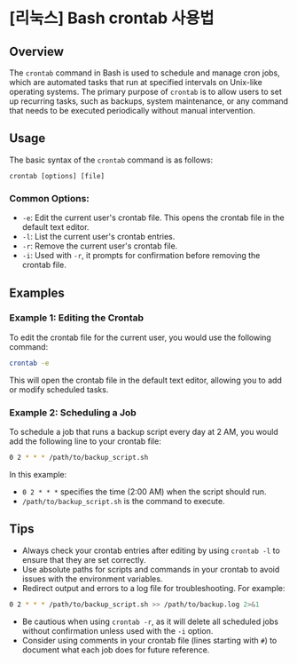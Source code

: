 # [리눅스] Bash crontab 사용법

## Overview
The `crontab` command in Bash is used to schedule and manage cron jobs, which are automated tasks that run at specified intervals on Unix-like operating systems. The primary purpose of `crontab` is to allow users to set up recurring tasks, such as backups, system maintenance, or any command that needs to be executed periodically without manual intervention.

## Usage
The basic syntax of the `crontab` command is as follows:

```
crontab [options] [file]
```

### Common Options:
- `-e`: Edit the current user's crontab file. This opens the crontab file in the default text editor.
- `-l`: List the current user's crontab entries.
- `-r`: Remove the current user's crontab file.
- `-i`: Used with `-r`, it prompts for confirmation before removing the crontab file.

## Examples

### Example 1: Editing the Crontab
To edit the crontab file for the current user, you would use the following command:

```bash
crontab -e
```

This will open the crontab file in the default text editor, allowing you to add or modify scheduled tasks.

### Example 2: Scheduling a Job
To schedule a job that runs a backup script every day at 2 AM, you would add the following line to your crontab file:

```bash
0 2 * * * /path/to/backup_script.sh
```

In this example:
- `0 2 * * *` specifies the time (2:00 AM) when the script should run.
- `/path/to/backup_script.sh` is the command to execute.

## Tips
- Always check your crontab entries after editing by using `crontab -l` to ensure that they are set correctly.
- Use absolute paths for scripts and commands in your crontab to avoid issues with the environment variables.
- Redirect output and errors to a log file for troubleshooting. For example:

```bash
0 2 * * * /path/to/backup_script.sh >> /path/to/backup.log 2>&1
```

- Be cautious when using `crontab -r`, as it will delete all scheduled jobs without confirmation unless used with the `-i` option.
- Consider using comments in your crontab file (lines starting with `#`) to document what each job does for future reference.